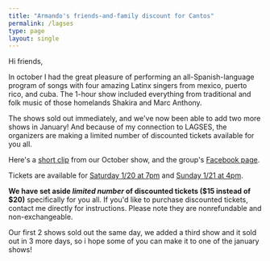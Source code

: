 ```yaml
---
title: "Armando's friends-and-family discount for Cantos"
permalink: /lagses
type: page
layout: single
---
```


Hi friends,

In october I had the great pleasure of performing an
all-Spanish-language program of songs with four amazing Latinx singers
from mexico, puerto rico, and cuba.  The 1-hour show included
everything from traditional and folk music of those homelands
Shakira and Marc Anthony. 

The shows sold out immediately, and we've now been able to add two
more shows in January!  And because of my connection to LAGSES, the
organizers are making a limited number of discounted tickets available
for you all. 

Here's a [short clip](https://www.youtube.com/watch?v=N2782zx_LKw)
from our October show, and the group's [Facebook page](http://cantosdemitierra.com/).

Tickets are available for 
[Saturday 1/20 at 7pm](https://www.tickettailor.com/events/livemusic/1057788) and 
[Sunday 1/21 at 4pm](https://www.tickettailor.com/events/livemusic/1057789).

**We have set aside _limited number_ of discounted tickets ($15
instead of $20)** 
specifically for you all.  If you'd like to purchase
discounted tickets, contact me directly for instructions.  Please note
they are nonrefundable and non-exchangeable.  

Our first 2 shows sold
out the same day, we added a third show and it sold out in 3 more
days, so i hope some of you can make it to one of the january shows! 
